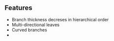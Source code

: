 ## Features

* Branch thickness decreses in hierarchical order
* Multi-directional leaves
* Curved branches
* 